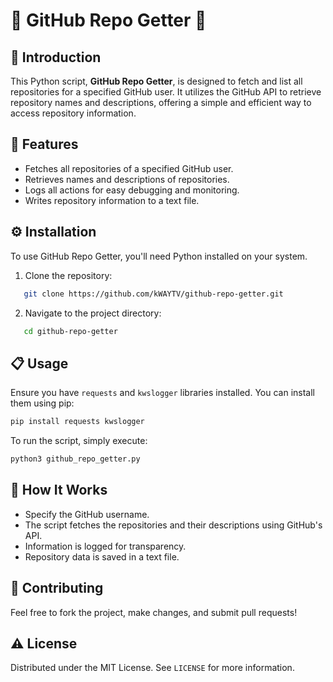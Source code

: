 # 🌟 GitHub Repo Getter 🌟

## 📖 Introduction
This Python script, **GitHub Repo Getter**, is designed to fetch and list all repositories for a specified GitHub user. It utilizes the GitHub API to retrieve repository names and descriptions, offering a simple and efficient way to access repository information.

## 🚀 Features
- Fetches all repositories of a specified GitHub user.
- Retrieves names and descriptions of repositories.
- Logs all actions for easy debugging and monitoring.
- Writes repository information to a text file.

## ⚙️ Installation
To use GitHub Repo Getter, you'll need Python installed on your system.

1. Clone the repository:
```bash
   git clone https://github.com/kWAYTV/github-repo-getter.git
```
2. Navigate to the project directory:
```bash
   cd github-repo-getter
```

## 📋 Usage
Ensure you have `requests` and `kwslogger` libraries installed. You can install them using pip:
```bash
pip install requests kwslogger
```

To run the script, simply execute:
```python
python3 github_repo_getter.py
```


## 📝 How It Works
- Specify the GitHub username.
- The script fetches the repositories and their descriptions using GitHub's API.
- Information is logged for transparency.
- Repository data is saved in a text file.

## 🤝 Contributing
Feel free to fork the project, make changes, and submit pull requests!

## ⚠️ License
Distributed under the MIT License. See `LICENSE` for more information.